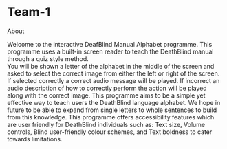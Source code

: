 # Team-1
About

Welcome to the interactive DeafBlind Manual Alphabet programme.
This programme uses a built-in screen reader to teach the DeathBlind manual through a quiz style method.  
You will be shown a letter of the alphabet in the middle of the screen and asked to select the correct image from either the left or right of the screen. If selected correctly a correct audio message will be played. If incorrect an audio description of how to correctly perform the action will be played along with the correct image. 
This programme aims to be a simple yet effective way to teach users the DeathBlind language alphabet.
We hope in future to be able to expand from single letters to whole sentences to build from this knowledge. 
This programme offers accessibility features which are user friendly for DeathBlind individuals such as: Text size, Volume controls, Blind user-friendly colour schemes, and Text boldness to cater towards limitations. 
